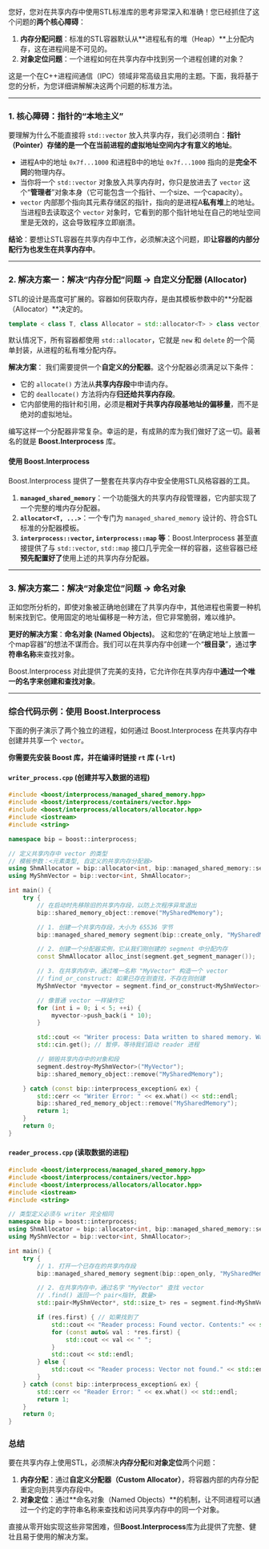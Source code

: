 您好，您对在共享内存中使用STL标准库的思考非常深入和准确！您已经抓住了这个问题的**两个核心障碍**：

1.  **内存分配问题**：标准的STL容器默认从\*\*进程私有的堆（Heap）\*\*上分配内存，这在进程间是不可见的。
2.  **对象定位问题**：一个进程如何在共享内存中找到另一个进程创建的对象？

这是一个在C++进程间通信（IPC）领域非常高级且实用的主题。下面，我将基于您的分析，为您详细讲解解决这两个问题的标准方法。

-----

### 1\. 核心障碍：指针的“本地主义”

要理解为什么不能直接将 `std::vector` 放入共享内存，我们必须明白：**指针（Pointer）存储的是一个在当前进程的虚拟地址空间内才有意义的地址**。

  * 进程A中的地址 `0x7f...1000` 和进程B中的地址 `0x7f...1000` 指向的是**完全不同**的物理内存。
  * 当你将一个 `std::vector` 对象放入共享内存时，你只是放进去了 `vector` 这个“**管理者**”对象本身（它可能包含一个指针、一个size、一个capacity）。
  * `vector` 内部那个指向其元素存储区的指针，指向的是进程A**私有堆**上的地址。当进程B去读取这个 `vector` 对象时，它看到的那个指针地址在自己的地址空间里是无效的，这会导致程序立即崩溃。

**结论**：要想让STL容器在共享内存中工作，必须解决这个问题，即**让容器的内部分配行为也发生在共享内存中**。

-----

### 2\. 解决方案一：解决“内存分配”问题 -\> 自定义分配器 (Allocator)

STL的设计是高度可扩展的。容器如何获取内存，是由其模板参数中的\*\*分配器（Allocator）\*\*决定的。

```cpp
template < class T, class Allocator = std::allocator<T> > class vector;
```

默认情况下，所有容器都使用 `std::allocator`，它就是 `new` 和 `delete` 的一个简单封装，从进程的私有堆分配内存。

**解决方案**：
我们需要提供一个**自定义的分配器**。这个分配器必须满足以下条件：

  * 它的 `allocate()` 方法从**共享内存段**中申请内存。
  * 它的 `deallocate()` 方法将内存**归还给共享内存段**。
  * 它内部使用的指针和引用，必须是**相对于共享内存段基地址的偏移量**，而不是绝对的虚拟地址。

编写这样一个分配器非常复杂。幸运的是，有成熟的库为我们做好了这一切。最著名的就是 **Boost.Interprocess** 库。

#### 使用 Boost.Interprocess

Boost.Interprocess 提供了一整套在共享内存中安全使用STL风格容器的工具。

1.  **`managed_shared_memory`**：一个功能强大的共享内存段管理器，它内部实现了一个完整的堆内存分配器。
2.  **`allocator<T, ...>`**：一个专门为 `managed_shared_memory` 设计的、符合STL标准的分配器模板。
3.  **`interprocess::vector`, `interprocess::map` 等**：Boost.Interprocess 甚至直接提供了与 `std::vector`, `std::map` 接口几乎完全一样的容器，这些容器已经**预先配置好了**使用上述的共享内存分配器。

-----

### 3\. 解决方案二：解决“对象定位”问题 -\> 命名对象

正如您所分析的，即使对象被正确地创建在了共享内存中，其他进程也需要一种机制来找到它。使用固定的地址偏移是一种方法，但它非常脆弱，难以维护。

**更好的解决方案**：**命名对象 (Named Objects)**。
这和您的“在确定地址上放置一个map容器”的想法不谋而合。我们可以在共享内存中创建一个“**根目录**”，通过**字符串名称**来查找对象。

Boost.Interprocess 对此提供了完美的支持，它允许你在共享内存中**通过一个唯一的名字来创建和查找对象**。

-----

### 综合代码示例：使用 Boost.Interprocess

下面的例子演示了两个独立的进程，如何通过 Boost.Interprocess 在共享内存中创建并共享一个 `vector`。

**你需要先安装 Boost 库，并在编译时链接 `rt` 库 (`-lrt`)**

#### `writer_process.cpp` (创建并写入数据的进程)

```cpp
#include <boost/interprocess/managed_shared_memory.hpp>
#include <boost/interprocess/containers/vector.hpp>
#include <boost/interprocess/allocators/allocator.hpp>
#include <iostream>
#include <string>

namespace bip = boost::interprocess;

// 定义共享内存中 vector 的类型
// 模板参数：<元素类型, 自定义的共享内存分配器>
using ShmAllocator = bip::allocator<int, bip::managed_shared_memory::segment_manager>;
using MyShmVector = bip::vector<int, ShmAllocator>;

int main() {
    try {
        // 在启动时先移除旧的共享内存段，以防上次程序异常退出
        bip::shared_memory_object::remove("MySharedMemory");

        // 1. 创建一个共享内存段，大小为 65536 字节
        bip::managed_shared_memory segment(bip::create_only, "MySharedMemory", 65536);

        // 2. 创建一个分配器实例，它从我们刚创建的 segment 中分配内存
        const ShmAllocator alloc_inst(segment.get_segment_manager());

        // 3. 在共享内存中，通过唯一名称 "MyVector" 构造一个 vector
        // find_or_construct: 如果已存在则查找，不存在则创建
        MyShmVector *myvector = segment.find_or_construct<MyShmVector>("MyVector")(alloc_inst);

        // 像普通 vector 一样操作它
        for (int i = 0; i < 5; ++i) {
            myvector->push_back(i * 10);
        }

        std::cout << "Writer process: Data written to shared memory. Waiting for reader..." << std::endl;
        std::cin.get(); // 暂停，等待我们启动 reader 进程

        // 销毁共享内存中的对象和段
        segment.destroy<MyShmVector>("MyVector");
        bip::shared_memory_object::remove("MySharedMemory");

    } catch (const bip::interprocess_exception& ex) {
        std::cerr << "Writer Error: " << ex.what() << std::endl;
        bip::shared_red_memory_object::remove("MySharedMemory");
        return 1;
    }
    return 0;
}
```

#### `reader_process.cpp` (读取数据的进程)

```cpp
#include <boost/interprocess/managed_shared_memory.hpp>
#include <boost/interprocess/containers/vector.hpp>
#include <boost/interprocess/allocators/allocator.hpp>
#include <iostream>
#include <string>

// 类型定义必须与 writer 完全相同
namespace bip = boost::interprocess;
using ShmAllocator = bip::allocator<int, bip::managed_shared_memory::segment_manager>;
using MyShmVector = bip::vector<int, ShmAllocator>;

int main() {
    try {
        // 1. 打开一个已存在的共享内存段
        bip::managed_shared_memory segment(bip::open_only, "MySharedMemory");

        // 2. 在共享内存中，通过名字 "MyVector" 查找 vector
        // .find() 返回一个 pair<指针, 数量>
        std::pair<MyShmVector*, std::size_t> res = segment.find<MyShmVector>("MyVector");

        if (res.first) { // 如果找到了
            std::cout << "Reader process: Found vector. Contents:" << std::endl;
            for (const auto& val : *res.first) {
                std::cout << val << " ";
            }
            std::cout << std::endl;
        } else {
            std::cout << "Reader process: Vector not found." << std::endl;
        }
    } catch (const bip::interprocess_exception& ex) {
        std::cerr << "Reader Error: " << ex.what() << std::endl;
        return 1;
    }
    return 0;
}
```

### 总结

要在共享内存上使用STL，必须解决**内存分配**和**对象定位**两个问题：

1.  **内存分配**：通过**自定义分配器（Custom Allocator）**，将容器内部的内存分配重定向到共享内存段中。
2.  **对象定位**：通过\*\*命名对象（Named Objects）\*\*的机制，让不同进程可以通过一个约定的字符串名称来查找和访问共享内存中的同一个对象。

直接从零开始实现这些非常困难，但**Boost.Interprocess**库为此提供了完整、健壮且易于使用的解决方案。